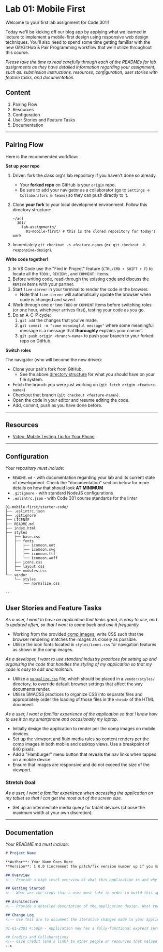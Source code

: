 Lab 01: Mobile First
=======

Welcome to your first lab assignment for Code 301!!

Today we'll be kicking off our blog app by applying what we learned in lecture to implement a mobile-first design using responsive web design techniques. You'll also need to spend some time getting familiar with the new Git/GitHub & Pair Programming workflow that we'll utilize throughout this course.

*Please take the time to read carefully through each of the READMEs for lab assignments as they have detailed information regarding your assignment, such as: submission instructions, resources, configuration, user stories with feature tasks, and documentation.*

## Content
1. Pairing Flow
1. Resources
1. Configuration
1. User Stories and Feature Tasks
1. Documentation

---

## Pairing Flow

Here is the recommended workflow:

**Set up your repo**

1. Driver: fork the class org's lab repository if you haven't done so already.
    * Your **forked repo** on GitHub is your `origin` repo.
    * Be sure to add your navigator as a collaborator (go to `Settings` -> `Collaborators & teams`) so they can push directly to it.
1. Clone **your fork** to your local development environment. Follow this directory <span id="directory">structure</span>:

	```
	~/acl
	  301/
	    lab-assignments/
	      01-mobile-first/ # this is the cloned repository for today's work
	```

1. Immediately `git checkout -b <feature-name>` (ex: `git checkout -b responsive-design`).

**Write code together!**

1. In VS Code use the "Find in Project" feature (`CTRL/CMD + SHIFT + F`) to locate all the `TODO:`, `REVIEW:`, and `COMMENT:` items.
1. Before writing code, read-through the existing code and discuss the `REVIEW` items with your partner.
1. Start `live-server` in your terminal to render the code in the browser. 
    * Note that `live-server` will automatically update the browser when code is changed and saved.
1. Work through one or two `TODO` or `COMMENT` items before switching roles (or one hour, whichever arrives first), testing your code as you go.
1. Do an A-C-P cycle:
    1. `git add` the changes that you've made.
    1. `git commit -m "some meaningful message"` where some meaningful message is a message that **thoroughly** explains your commit.
    1. `git push origin <branch-name>` to push your branch to your forked repo on GitHub.

**Switch roles**

The navigator (who will become the new driver):

  - Clone your pair's fork from GitHub.
    - See the above <a href="#directory">directory structure</a> for what you should have on your file system.
  - Fetch the branch you were just working on (`git fetch origin <feature-name>`)
  - Checkout that branch (`git checkout <feature-name>`).
  - Open the code in your editor and resume editing the code.
  - Add, commit, push as you have done before.


---

## Resources  
<!-- a list of links if any are necessary for the assignment-->
- [Video: Mobile Testing Tip for Your Phone](https://www.youtube.com/watch?v=2t4E_tc8TKM)

---

## Configuration
_Your repository must include:_

- `README.md` - with documentation regarding your lab and its current state of development. Check the "documentation" section below for more details on how that should look **AT MINIMUM**
- `.gitignore` - with standard NodeJS configurations
- `.eslintrc.json` - with Code 301 course standards for the linter

```
01-mobile-first/starter-code/
├── .eslintrc.json
├── .gitignore
├── LICENSE
├── README.md
├── index.html
├── styles
│   ├── base.css
│   ├── fonts
│   │   ├── icomoon.eot
│   │   ├── icomoon.svg
│   │   ├── icomoon.ttf
│   │   └── icomoon.woff
│   ├── icons.css
│   ├── layout.css
│   └── modules.css
└── vendor
    └── styles
        └── normalize.css
```


--

## User Stories and Feature Tasks

*As a user, I want to have an application that looks good, is easy to use, and is updated often, so that I want to come back and use it frequently.*

- Working from the provided [comp images](comp-images/), write CSS such that the browser rendering matches the images as closely as possible.
- Utilize the icon fonts located in `styles/icons.css` for navigation features as shown in the comp images.

*As a developer, I want to use standard industry practices for setting up and organizing the code that handles the styling of my application so that my code is easy to edit and maintain.*

- Utilize a [`normalize.css`](https://github.com/necolas/normalize.css/blob/master/normalize.css) file, which should be placed in a `vendor/styles/` directory, to override default browser settings that affect the way documents render.
- Utilize SMACSS practices to organize CSS into separate files and appropriately order the loading of those files in the `<head>` of the HTML document.

*As a user, I want a familiar experience of the application so that I know how to use it on my smartphone and occasionally my laptop.*

 - Initially design the application to render per the comp images on mobile devices.
 - Set up the viewport and fluid media rules so content renders per the comp images in both mobile and desktop views. Use a breakpoint of 640 pixels.
 - Add a "Hamburger" menu button that reveals the nav links when tapped on a mobile device.
- Ensure that images are responsive and do not exceed the size of the viewport.


### Stretch Goal
*As a user, I want a familiar experience when accessing the application on my tablet so that I can get the most out of the screen size.*
- Set up an intermediate media query for tablet devices (choose the maximum width at your own discretion).

---

## Documentation  
_Your README.md must include:_

```md
# Project Name

**Author**: Your Name Goes Here
**Version**: 1.0.0 (increment the patch/fix version number up if you make more commits past your first submission)

## Overview
<!-- Provide a high level overview of what this application is and why you are building it, beyond the fact that it's an assignment for a Code Fellows 301 class. (i.e. What's your problem domain?) -->

## Getting Started
<!-- What are the steps that a user must take in order to build this app on their own machine and get it running? -->

## Architecture
<!-- Provide a detailed description of the application design. What technologies (languages, libraries, etc) you're using, and any other relevant design information. -->

## Change Log
<!-- Use this are to document the iterative changes made to your application as each feature is successfully implemented. Use time stamps. Here's an examples:

01-01-2001 4:59pm - Application now has a fully-functional express server, with GET and POST routes for the book resource.

## Credits and Collaborations
<!-- Give credit (and a link) to other people or resources that helped you build this application. -->
-->
```
